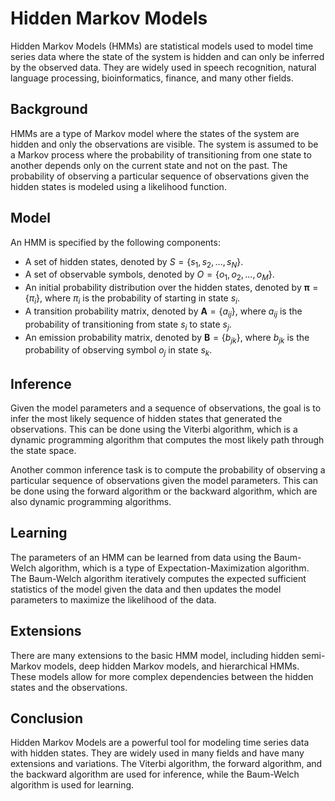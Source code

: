 # Hidden Markov Models

Hidden Markov Models (HMMs) are statistical models used to model time series data where the state of the system is hidden and can only be inferred by the observed data. They are widely used in speech recognition, natural language processing, bioinformatics, finance, and many other fields.

## Background

HMMs are a type of Markov model where the states of the system are hidden and only the observations are visible. The system is assumed to be a Markov process where the probability of transitioning from one state to another depends only on the current state and not on the past. The probability of observing a particular sequence of observations given the hidden states is modeled using a likelihood function.

## Model 

An HMM is specified by the following components:

- A set of hidden states, denoted by $S = \{s_1, s_2, ..., s_N\}$.
- A set of observable symbols, denoted by $O = \{o_1, o_2, ..., o_M\}$.
- An initial probability distribution over the hidden states, denoted by $\boldsymbol{\pi} = \{\pi_i\}$, where $\pi_i$ is the probability of starting in state $s_i$.
- A transition probability matrix, denoted by $\mathbf{A} = \{a_{ij}\}$, where $a_{ij}$ is the probability of transitioning from state $s_i$ to state $s_j$.
- An emission probability matrix, denoted by $\mathbf{B} = \{b_{jk}\}$, where $b_{jk}$ is the probability of observing symbol $o_j$ in state $s_k$.

## Inference

Given the model parameters and a sequence of observations, the goal is to infer the most likely sequence of hidden states that generated the observations. This can be done using the Viterbi algorithm, which is a dynamic programming algorithm that computes the most likely path through the state space.

Another common inference task is to compute the probability of observing a particular sequence of observations given the model parameters. This can be done using the forward algorithm or the backward algorithm, which are also dynamic programming algorithms.

## Learning

The parameters of an HMM can be learned from data using the Baum-Welch algorithm, which is a type of Expectation-Maximization algorithm. The Baum-Welch algorithm iteratively computes the expected sufficient statistics of the model given the data and then updates the model parameters to maximize the likelihood of the data.

## Extensions

There are many extensions to the basic HMM model, including hidden semi-Markov models, deep hidden Markov models, and hierarchical HMMs. These models allow for more complex dependencies between the hidden states and the observations.

## Conclusion

Hidden Markov Models are a powerful tool for modeling time series data with hidden states. They are widely used in many fields and have many extensions and variations. The Viterbi algorithm, the forward algorithm, and the backward algorithm are used for inference, while the Baum-Welch algorithm is used for learning.
